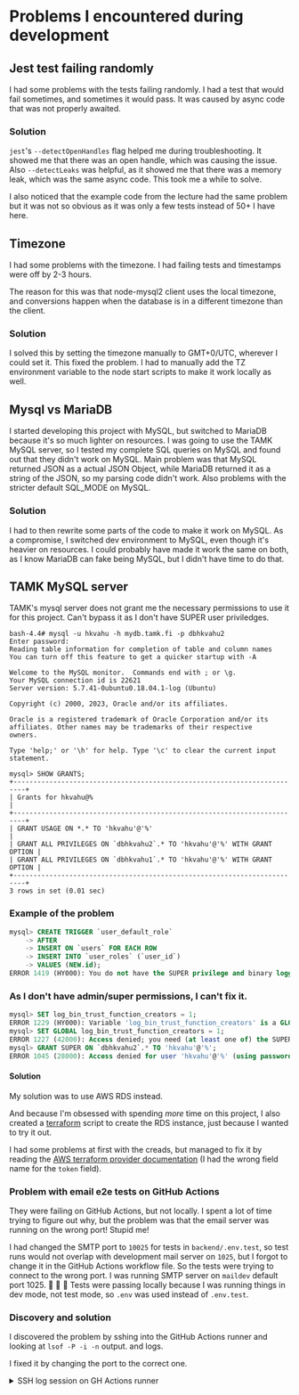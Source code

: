 # Problems I encountered during development

## Jest test failing randomly

I had some problems with the tests failing randomly. I had a test that would fail sometimes, and sometimes it would pass.
It was caused by async code that was not properly awaited.

### Solution

`jest`'s `--detectOpenHandles` flag helped me during troubleshooting. It showed me that there was an open handle, which was causing the issue.
Also `--detectLeaks` was helpful, as it showed me that there was a memory leak, which was the same async code. This took me a while to solve.

I also noticed that the example code from the lecture had the same problem but it was not so obvious as it was only a few tests instead of 50+ I have here.

## Timezone

I had some problems with the timezone. I had failing tests and timestamps were off by 2-3 hours.

The reason for this was that node-mysql2 client uses the local timezone, and conversions happen when the database is in a different timezone than the client.

### Solution

I solved this by setting the timezone manually to GMT+0/UTC, wherever I could set it. This fixed the problem. I had to manually add the TZ environment variable to the node start scripts to make it work locally as well.

## Mysql vs MariaDB

I started developing this project with MySQL, but switched to MariaDB because it's so much lighter on resources.
I was going to use the TAMK MySQL server, so I tested my complete SQL queries on MySQL and found out that they didn't work on MySQL.
Main problem was that MySQL returned JSON as a actual JSON Object, while MariaDB returned it as a string of the JSON, so my parsing code didn't work. Also problems with the stricter default SQL_MODE on MySQL.

### Solution

I had to then rewrite some parts of the code to make it work on MySQL. As a compromise, I switched dev environment to MySQL, even though it's heavier on resources.
I could probably have made it work the same on both, as I know MariaDB can fake being MySQL, but I didn't have time to do that.

## TAMK MySQL server

TAMK's mysql server does not grant me the necessary permissions to use it for this project. Can't bypass it as I don't have SUPER user priviledges.

```
bash-4.4# mysql -u hkvahu -h mydb.tamk.fi -p dbhkvahu2
Enter password:
Reading table information for completion of table and column names
You can turn off this feature to get a quicker startup with -A

Welcome to the MySQL monitor.  Commands end with ; or \g.
Your MySQL connection id is 22621
Server version: 5.7.41-0ubuntu0.18.04.1-log (Ubuntu)

Copyright (c) 2000, 2023, Oracle and/or its affiliates.

Oracle is a registered trademark of Oracle Corporation and/or its
affiliates. Other names may be trademarks of their respective
owners.

Type 'help;' or '\h' for help. Type '\c' to clear the current input statement.

mysql> SHOW GRANTS;
+-------------------------------------------------------------------------+
| Grants for hkvahu@%                                                     |
+-------------------------------------------------------------------------+
| GRANT USAGE ON *.* TO 'hkvahu'@'%'                                      |
| GRANT ALL PRIVILEGES ON `dbhkvahu2`.* TO 'hkvahu'@'%' WITH GRANT OPTION |
| GRANT ALL PRIVILEGES ON `dbhkvahu1`.* TO 'hkvahu'@'%' WITH GRANT OPTION |
+-------------------------------------------------------------------------+
3 rows in set (0.01 sec)
```

### Example of the problem

```sql
mysql> CREATE TRIGGER `user_default_role`
    -> AFTER
    -> INSERT ON `users` FOR EACH ROW
    -> INSERT INTO `user_roles` (`user_id`)
    -> VALUES (NEW.id);
ERROR 1419 (HY000): You do not have the SUPER privilege and binary logging is enabled (you *might* want to use the less safe log_bin_trust_function_creators variable)
```

### As I don't have admin/super permissions, I can't fix it.

```sql
mysql> SET log_bin_trust_function_creators = 1;
ERROR 1229 (HY000): Variable 'log_bin_trust_function_creators' is a GLOBAL variable and should be set with SET GLOBAL
mysql> SET GLOBAL log_bin_trust_function_creators = 1;
ERROR 1227 (42000): Access denied; you need (at least one of) the SUPER privilege(s) for this operation
mysql> GRANT SUPER ON `dbhkvahu2`.* TO 'hkvahu'@'%';
ERROR 1045 (28000): Access denied for user 'hkvahu'@'%' (using password: YES)
```

#### Solution

My solution was to use AWS RDS instead.

And because I'm obsessed with spending _more_ time on this project, I also created a [terraform](https://www.terraform.io/) script to create the RDS instance, just because I wanted to try it out.

I had some problems at first with the creads, but managed to fix it by reading the [AWS terraform provider documentation](https://registry.terraform.io/providers/hashicorp/aws/latest/docs#provider-configuration) (I had the wrong field name for the `token` field).

### Problem with email e2e tests on GitHub Actions

They were failing on GitHub Actions, but not locally.
I spent a lot of time trying to figure out why, but the problem was that the email server was running on the wrong port! Stupid me!

I had changed the SMTP port to `10025` for tests in `backend/.env.test`, so test runs would not overlap with development mail server on `1025`, but I forgot to change it in the GitHub Actions workflow file. So the tests were trying to connect to the wrong port. I was running SMTP server on `maildev` default port 1025. :facepalm: :facepalm: :facepalm:
Tests were passing locally because I was running things in dev mode, not test mode, so `.env` was used instead of `.env.test`.

### Discovery and solution

I discovered the problem by sshing into the GitHub Actions runner and looking at `lsof -P -i -n` output. and logs.

I fixed it by changing the port to the correct one.

<details>
<summary>SSH log session on GH Actions runner</summary>

```
runner@fv-az618-408:~/work/2023-final-project-vaasuu/2023-final-project-vaasuu$ lsof -P -i -n
COMMAND    PID   USER   FD   TYPE DEVICE SIZE/OFF NODE NAME
Runner.Li 1524 runner   93u  IPv6  24103      0t0  TCP 10.1.0.76:48256->13.107.42.16:443 (ESTABLISHED)
Runner.Li 1524 runner   95u  IPv6  24711      0t0  TCP 10.1.0.76:48270->13.107.42.16:443 (ESTABLISHED)
Runner.Wo 1539 runner   94u  IPv6  24130      0t0  TCP 10.1.0.76:48280->13.107.42.16:443 (ESTABLISHED)
Runner.Wo 1539 runner  105u  IPv6  24763      0t0  TCP 10.1.0.76:58582->13.107.42.16:443 (ESTABLISHED)
Runner.Wo 1539 runner  119u  IPv6  25155      0t0  TCP 10.1.0.76:49958->13.107.42.16:443 (ESTABLISHED)
mysqld    1637 runner   20u  IPv6  25854      0t0  TCP *:33060 (LISTEN)
mysqld    1637 runner   23u  IPv6  25857      0t0  TCP *:3306 (LISTEN)
node      1919 runner   18u  IPv4  25240      0t0  TCP 127.0.0.1:1080 (LISTEN)
node      1919 runner   19u  IPv4  25241      0t0  TCP 127.0.0.1:1025 (LISTEN)
node      1940 runner   18u  IPv6  26291      0t0  TCP *:3000 (LISTEN)
node      1969 runner   24u  IPv6  26308      0t0  TCP [::1]:5173 (LISTEN)
upterm    2020 runner    9u  IPv4  25501      0t0  TCP 10.1.0.76:41304->37.16.25.99:22 (ESTABLISHED)
runner@fv-az618-408:~/work/2023-final-project-vaasuu/2023-final-project-vaasuu$
runner@fv-az618-408:~/work/2023-final-project-vaasuu/2023-final-project-vaasuu$ cat backend/app.log
{"level":"info","message":"Server is running on port 3000","timestamp":"2023-05-05T23:14:21.134Z"}
runner@fv-az618-408:~/work/2023-final-project-vaasuu/2023-final-project-vaasuu$ curl -v localhost:1080/email
*   Trying 127.0.0.1:1080...
* Connected to localhost (127.0.0.1) port 1080 (#0)
> GET /email HTTP/1.1
> Host: localhost:1080
> User-Agent: curl/7.81.0
> Accept: */*
>
* Mark bundle as not supporting multiuse
< HTTP/1.1 200 OK
< X-Powered-By: Express
< Access-Control-Allow-Origin: *
< Content-Type: application/json; charset=utf-8
< Content-Length: 2
< ETag: W/"2-l9Fw4VUO7kr8CvBlt4zaMCqXZ0w"
< Vary: Accept-Encoding
< Date: Fri, 05 May 2023 23:15:56 GMT
< Connection: keep-alive
< Keep-Alive: timeout=5
<
* Connection #0 to host localhost left intact
[]runner@fv-az618-408:~/work/2023-final-project-vaasuu/2023-final-project-vaasuucurl -v localhost:3000/api/v1/password-reset/send-reset-email -d '{"email":"john.smith@example.com"}' -H 'Content-Type: application/json'n'
*   Trying 127.0.0.1:3000...
* Connected to localhost (127.0.0.1) port 3000 (#0)
> POST /api/v1/password-reset/send-reset-email HTTP/1.1
> Host: localhost:3000
> User-Agent: curl/7.81.0
> Accept: */*
> Content-Type: application/json
> Content-Length: 34
>
* Mark bundle as not supporting multiuse
< HTTP/1.1 500 Internal Server Error
< X-Powered-By: Express
< Vary: Origin
< Content-Type: application/json; charset=utf-8
< Content-Length: 33
< ETag: W/"21-u8tno/8IdqEY6PFcopkQe0syfE4"
< Date: Fri, 05 May 2023 23:16:07 GMT
< Connection: keep-alive
< Keep-Alive: timeout=5
<
* Connection #0 to host localhost left intact
{"error":"Internal server error"}runner@fv-az618-408:~/work/2023-final-project-v
runner@fv-az618-408:~/work/2023-final-project-vaasuu/2023-final-project-vaasuu$ cat backend/app.log
{"level":"info","message":"Server is running on port 3000","timestamp":"2023-05-05T23:14:21.134Z"}
{"level":"info","message":"Sending password reset email. Reset token: eyJhbGciOiJIUzI1NiIsInR5cCI6IkpXVCJ9.eyJpZCI6ImFhYWFhYWFhLTA2MTUtNGQwNC1hNzk1LTljNTc1NmVmNWY0YyIsImlhdCI6MTY4MzMyODU2NywiZXhwIjoxNjgzMzMwMzY3fQ._SbEmt2tCQcp5axpq1j1-M8nR0m6iN0CmoalrDDIhzM","timestamp":"2023-05-05T23:16:07.704Z"}
{"address":"127.0.0.1","code":"ESOCKET","command":"CONN","errno":-111,"level":"error","port":10025,"syscall":"connect","timestamp":"2023-05-05T23:16:07.714Z"}
```

</details>
